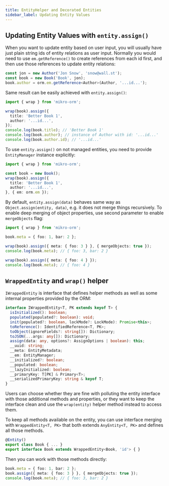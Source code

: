 ```yaml
---
title: EntityHelper and Decorated Entities
sidebar_label: Updating Entity Values
---
```


## Updating Entity Values with `entity.assign()`

When you want to update entity based on user input, you will usually have just plain string ids of entity relations as user input. Normally you would need to use `em.getReference()` to create references from each id first, and then use those references to update entity relations:

```typescript
const jon = new Author('Jon Snow', 'snow@wall.st');
const book = new Book('Book', jon);
book.author = orm.em.getReference<Author>(Author, '...id...');
```

Same result can be easily achieved with `entity.assign()`:

```typescript
import { wrap } from 'mikro-orm';

wrap(book).assign({
  title: 'Better Book 1',
  author: '...id...',
});
console.log(book.title); // 'Better Book 1'
console.log(book.author); // instance of Author with id: '...id...'
console.log(book.author.id); // '...id...'
```

To use `entity.assign()` on not managed entities, you need to provide `EntityManager` instance explicitly:

```typescript
import { wrap } from 'mikro-orm';

const book = new Book();
wrap(book).assign({
  title: 'Better Book 1',
  author: '...id...',
}, { em: orm.em });
```

By default, `entity.assign(data)` behaves same way as `Object.assign(entity, data)`, e.g. it does not merge things recursively. To enable deep merging of object properties, use second parameter to enable `mergeObjects` flag:

```typescript
import { wrap } from 'mikro-orm';

book.meta = { foo: 1, bar: 2 };

wrap(book).assign({ meta: { foo: 3 } }, { mergeObjects: true });
console.log(book.meta); // { foo: 3, bar: 2 }

wrap(book).assign({ meta: { foo: 4 } });
console.log(book.meta); // { foo: 4 }
```

## `WrappedEntity` and `wrap()` helper

`IWrappedEntity` is interface that defines helper methods as well as some internal properties provided by the ORM:

```typescript
interface IWrappedEntity<T, PK extends keyof T> {
  isInitialized(): boolean;
  populated(populated?: boolean): void;
  init(populated?: boolean, lockMode?: LockMode): Promise<this>;
  toReference(): IdentifiedReference<T, PK>;
  toObject(ignoreFields?: string[]): Dictionary;
  toJSON(...args: any[]): Dictionary;
  assign(data: any, options?: AssignOptions | boolean): this;
  __uuid: string;
  __meta: EntityMetadata;
  __em: EntityManager;
  __initialized?: boolean;
  __populated: boolean;
  __lazyInitialized: boolean;
  __primaryKey: T[PK] & Primary<T>;
  __serializedPrimaryKey: string & keyof T;
}
```

Users can choose whether they are fine with polluting the entity interface with those additional methods and properties, or they want to keep the interface clean and use the `wrap(entity)` helper method instead to access them.

To keep all methods available on the entity, you can use interface merging with `WrappedEntity<T, PK>` that both extends `AnyEntity<T, PK>` and defines all those methods.

```typescript
@Entity()
export class Book { ... }
export interface Book extends WrappedEntity<Book, 'id'> { }
```

Then you can work with those methods directly:

```typescript
book.meta = { foo: 1, bar: 2 };
book.assign({ meta: { foo: 3 } }, { mergeObjects: true });
console.log(book.meta); // { foo: 3, bar: 2 }
```
